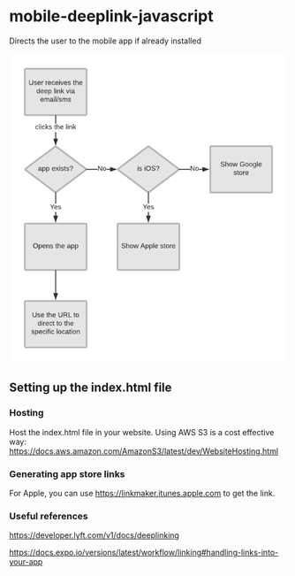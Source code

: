 # mobile-deeplink-javascript
Directs the user to the mobile app if already installed

![Alt text](diagram.png?raw=true "Flow")

## Setting up the index.html file

### Hosting
Host the index.html file in your website. Using AWS S3 is a cost effective way: https://docs.aws.amazon.com/AmazonS3/latest/dev/WebsiteHosting.html

### Generating app store links
For Apple, you can use https://linkmaker.itunes.apple.com to get the link.

### Useful references
https://developer.lyft.com/v1/docs/deeplinking

https://docs.expo.io/versions/latest/workflow/linking#handling-links-into-your-app


